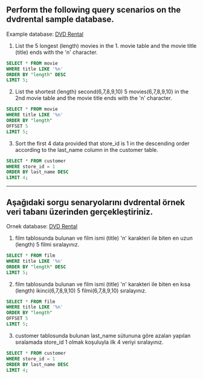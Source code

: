 ## Perform the following query scenarios on the dvdrental sample database.

Example database: [DVD Rental](https://www.postgresqltutorial.com/postgresql-sample-database/)

1. List the 5 longest (length) movies in the 1. movie table and the movie title (title) ends with the 'n' character.

```sql
SELECT * FROM movie
WHERE title LIKE '%n'
ORDER BY "length" DESC
LIMIT 5;
```

2. List the shortest (length) second(6,7,8,9,10) 5 movies(6,7,8,9,10) in the 2nd movie table and the movie title ends with the 'n' character.

```sql
SELECT * FROM movie
WHERE title LIKE '%n'
ORDER BY "length"
OFFSET 5
LIMIT 5;
```

3. Sort the first 4 data provided that store_id is 1 in the descending order according to the last_name column in the customer table.

```sql
SELECT * FROM customer
WHERE store_id = 1
ORDER BY last_name DESC
LIMIT 4;
```

<hr>

## Aşağıdaki sorgu senaryolarını dvdrental örnek veri tabanı üzerinden gerçekleştiriniz.

Ornek database: [DVD Rental](https://www.postgresqltutorial.com/postgresql-sample-database/)

1. film tablosunda bulunan ve film ismi (title) 'n' karakteri ile biten en uzun (length) 5 filmi sıralayınız.

```sql
SELECT * FROM film
WHERE title LIKE '%n'
ORDER BY "length" DESC
LIMIT 5;
```

2. film tablosunda bulunan ve film ismi (title) 'n' karakteri ile biten en kısa (length) ikinci(6,7,8,9,10) 5 filmi(6,7,8,9,10) sıralayınız.

```sql
SELECT * FROM film
WHERE title LIKE '%n'
ORDER BY "length"
OFFSET 5
LIMIT 5;
```

3. customer tablosunda bulunan last_name sütununa göre azalan yapılan sıralamada store_id 1 olmak koşuluyla ilk 4 veriyi sıralayınız.

```sql
SELECT * FROM customer
WHERE store_id = 1
ORDER BY last_name DESC
LIMIT 4;
```
